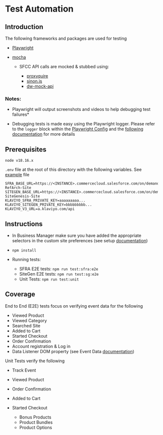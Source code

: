 # Test Automation

## Introduction

The following frameworks and packages are used for testing

 - [Playwright](https://playwright.dev/)
 - [mocha](https://mochajs.org/)

    - SFCC API calls are mocked & stubbed using:

        - [proxyquire](https://github.com/thlorenz/proxyquire)
        - [sinon.js](https://sinonjs.org/)
        - [dw-mock-api](https://github.com/SalesforceCommerceCloud/dw-api-mock)


### Notes:
- Playwright will output screenshots and videos to help debugging test failures*

- Debugging tests is made easy using the Playwright logger. Please refer to the `logger` block within the [Playwright Config](./playwright.config.js) and the [following documentation](https://playwright.dev/docs/api/class-logger) for more details

## Prerequisites

`node v18.16.x`

`.env` file at the root of this directory with the following variables. See [example](env.example) file

```
SFRA_BASE_URL=https://<INSTANCE>.commercecloud.salesforce.com/on/demandware.store/Sites-RefArch-Site
SITEGEN_BASE_URL=https://<INSTANCE>.commercecloud.salesforce.com/on/demandware.store/Sites-SiteGenesis-Site
KLAVIYO_SFRA_PRIVATE_KEY=aaaaaaaaa...
KLAVIYO_SITEGEN_PRIVATE_KEY=bbbbbbbbb...
KLAVIYO_V3_URL=a.klaviyo.com/api
```

## Instructions

- In Business Manager make sure you have added the appropriate selectors in the custom site preferences (see setup [documentation](../documentation/))
- `npm install`
- Running tests:

    - SFRA E2E tests: `npm run test:sfra:e2e`
    - SiteGen E2E tests: `npm run test:sg:e2e`
    - Unit Tests: `npm run test:unit`

## Coverage

End to End (E2E) tests focus on verifying event data for the following

- Viewed Product
- Viewed Category
- Searched Site
- Added to Cart
- Started Checkout
- Order Confirmation
- Account registration & Log in
- Data Listener DOM property (see Event Data [documentation](../documentation/))

Unit Tests verify the following

- Track Event
- Viewed Product
- Order Confirmation
- Added to Cart
- Started Checkout

    - Bonus Products
    - Product Bundles
    - Product Options
